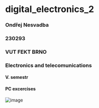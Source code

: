 # digital_electronics_2

### Ondřej Nesvadba
### 230293
### VUT FEKT BRNO
### Electronics and telecomunications
#### V. semestr
#### PC excercises

![image](https://user-images.githubusercontent.com/99417291/199230338-d57ec7f2-a0e1-4b67-9457-8cd823521562.png)
